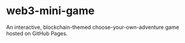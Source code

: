 # web3-mini-game
An interactive, blockchain-themed choose-your-own-adventure game hosted on GitHub Pages.
